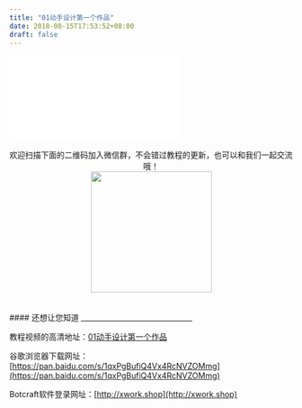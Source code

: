 ```yaml
---
title: "01动手设计第一个作品"
date: 2018-08-15T17:53:52+08:00
draft: false
---
```





<div class="video">
<iframe src="//player.bilibili.com/player.html?aid=34450488&cid=60350402&page=1" scrolling="no" border="0" frameborder="no" framespacing="0" allowfullscreen="true"> </iframe>
</div>
<Br/>


<center>欢迎扫描下面的二维码加入微信群，不会错过教程的更新，也可以和我们一起交流哦！</center >

<center><img src="../../img/WechatIMG1189.jpeg" style="width: 215px; margin: unset;"/></center >
<Br/>
<Br/>
#### 还想让您知道
_______________________________

教程视频的高清地址：[01动手设计第一个作品](https://www.bilibili.com/video/av34450488/)

谷歌浏览器下载网址：[https://pan.baidu.com/s/1qxPgBufiQ4Vx4RcNVZOMmg](https://pan.baidu.com/s/1qxPgBufiQ4Vx4RcNVZOMmg)

Botcraft软件登录网址：[http://xwork.shop](http://xwork.shop)

